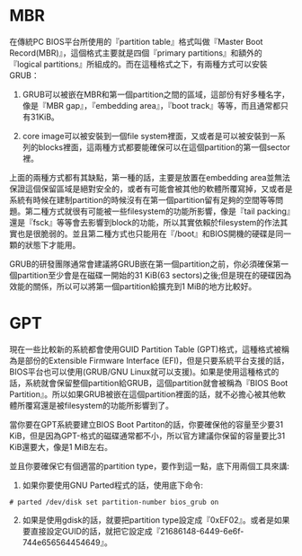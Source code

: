 

# MBR
在傳統PC BIOS平台所使用的『partition table』格式叫做『Master Boot Record(MBR)』，這個格式主要就是四個『primary partitions』和額外的『logical partitions』所組成的。而在這種格式之下，有兩種方式可以安裝GRUB：

1. GRUB可以被嵌在MBR和第一個partition之間的區域，這部份有好多種名字，像是『MBR gap』，『embedding area』，『boot track』等等，而且通常都只有31KiB。

2. core image可以被安裝到一個file system裡面，又或者是可以被安裝到一系列的blocks裡面，這兩種方式都要能確保可以在這個partition的第一個sector裡。

上面的兩種方式都有其缺點，第一種的話，主要是放置在embedding area並無法保證這個保留區域是絕對安全的，或者有可能會被其他的軟體所覆寫掉，又或者是系統有時候在建制partition的時候沒有在第一個partition留有足夠的空間等等問題。第二種方式就很有可能被一些filesystem的功能所影響，像是『tail packing』還是『fsck』等等會去影響到block的功能，所以其實依賴於filesystem的作法其實也是很脆弱的。並且第二種方式也只能用在『/boot』和BIOS開機的硬碟是同一顆的狀態下才能用。

GRUB的研發團隊通常會建議將GRUB嵌在第一個partition之前，你必須確保第一個partition至少會是在磁碟一開始的31 KiB(63 sectors)之後;但是現在的硬碟因為效能的關係，所以可以將第一個partition給擴充到1 MiB的地方比較好。

# GPT
現在一些比較新的系統都會使用GUID Partition Table (GPT)格式，這種格式被稱為是部份的Extensible Firmware Interface (EFI)，但是只要系統平台支援的話，BIOS平台也可以使用(GRUB/GNU Linux就可以支援)。如果是使用這種格式的話，系統就會保留整個partition給GRUB，這個partition就會被稱為『BIOS Boot Partition』。所以如果GRUB被嵌在這個partition裡面的話，就不必擔心被其他軟體所覆寫還是被filesystem的功能所影響到了。

當你要在GPT系統要建立BIOS Boot Partiton的話，你要確保他的容量至少要31 KiB，但是因為GPT-格式的磁碟通常都不小，所以官方建議你保留的容量要比31 KiB還要大，像是1 MiB左右。

並且你要確保它有個適當的partition type，要作到這一點，底下用兩個工具來講:

1. 如果你要使用GNU Parted程式的話，使用底下命令:


```
# parted /dev/disk set partition-number bios_grub on
```
2. 如果是使用gdisk的話，就要把partition type設定成『0xEF02』。或者是如果要直接設定GUID的話，就把它設定成『21686148-6449-6e6f-744e656564454649』。


